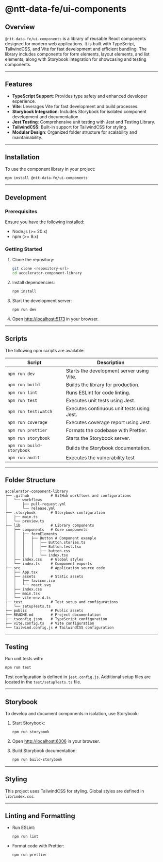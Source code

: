 # @ntt-data-fe/ui-components


## Overview

`@ntt-data-fe/ui-components` is a library of reusable React components designed for modern web applications. It is built with TypeScript, TailwindCSS, and Vite for fast development and efficient bundling. The library includes components for form elements, layout elements, and list elements, along with Storybook integration for showcasing and testing components.

---

## Features

- **TypeScript Support**: Provides type safety and enhanced developer experience.
- **Vite**: Leverages Vite for fast development and build processes.
- **Storybook Integration**: Includes Storybook for isolated component development and documentation.
- **Jest Testing**: Comprehensive unit testing with Jest and Testing Library.
- **TailwindCSS**: Built-in support for TailwindCSS for styling.
- **Modular Design**: Organized folder structure for scalability and maintainability.

---

## Installation

To use the component library in your project:

```bash
npm install @ntt-data-fe/ui-components
```

---

## Development

### Prerequisites

Ensure you have the following installed:

- Node.js (>= 20.x)
- npm (>= 9.x)

### Getting Started

1. Clone the repository:

   ```bash
   git clone <repository-url>
   cd accelerator-component-library
   ```

2. Install dependencies:

   ```bash
   npm install
   ```

3. Start the development server:

   ```bash
   npm run dev
   ```

4. Open [http://localhost:5173](http://localhost:5173) in your browser.

---

## Scripts

The following npm scripts are available:

| Script                    | Description                               |
| ------------------------- | ----------------------------------------- |
| `npm run dev`             | Starts the development server using Vite. |
| `npm run build`           | Builds the library for production.        |
| `npm run lint`            | Runs ESLint for code linting.             |
| `npm run test`            | Executes unit tests using Jest.           |
| `npm run test:watch`      | Executes continuous unit tests using Jest.|
| `npm run coverage`        | Executes coverage report using Jest.      |
| `npm run prettier`        | Formats the codebase with Prettier.       |
| `npm run storybook`       | Starts the Storybook server.              |
| `npm run build-storybook` | Builds the Storybook documentation.       |
| `npm run audit`           | Executes the vulnerability test           |
---

## Folder Structure

```plaintext
accelerator-component-library
├── .github          # GitHub workflows and configurations
│   └── workflows
│       ├── pull-request.yml
│       └── release.yml
├── .storybook       # Storybook configuration
│   ├── main.ts
│   └── preview.ts
├── lib              # Library components
│   ├── components   # Core components
│   │   ├── formElements
│   │   │   ├── Button # Component example
│   │   │   │   ├── Button.stories.ts
│   │   │   │   ├── Button.test.tsx
│   │   │   │   ├── button.css
│   │   │   │   └── index.tsx
│   ├── index.css    # Global styles
│   └── index.ts     # Component exports
├── src              # Application source code
│   ├── App.tsx
│   ├── assets       # Static assets
│   │   ├── favicon.ico
│   │   └── react.svg
│   ├── index.css
│   ├── main.tsx
│   └── vite-env.d.ts
├── test             # Test setup and configurations
│   └── setupTests.ts
├── public           # Public assets
├── README.md        # Project documentation
├── tsconfig.json    # TypeScript configuration
├── vite.config.ts   # Vite configuration
└── tailwind.config.js # TailwindCSS configuration
```

---

## Testing

Run unit tests with:

```bash
npm run test
```

Test configuration is defined in `jest.config.js`. Additional setup files are located in the `test/setupTests.ts` file.

---

## Storybook

To develop and document components in isolation, use Storybook:

1. Start Storybook:

   ```bash
   npm run storybook
   ```

4. Open [http://localhost:6006](http://localhost:6006) in your browser.

2. Build Storybook documentation:

   ```bash
   npm run build-storybook
   ```

---

## Styling

This project uses TailwindCSS for styling. Global styles are defined in `lib/index.css`.

---

## Linting and Formatting

- Run ESLint:
  ```bash
  npm run lint
  ```
- Format code with Prettier:
  ```bash
  npm run prettier
  ```
